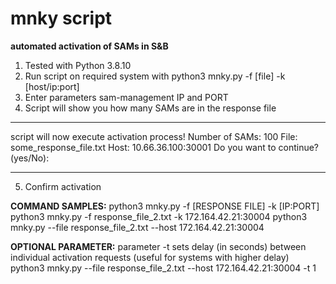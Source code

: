 
# mnky script
**automated activation of SAMs in S&amp;B**

1. Tested with Python 3.8.10
2. Run script on required system with python3 mnky.py -f [file] -k [host/ip:port]
3. Enter parameters sam-management IP and PORT
4. Script will show you how many SAMs are in the response file

---
script will now execute activation process!
 Number of SAMs: 100
 File: some_response_file.txt
 Host: 10.66.36.100:30001
Do you want to continue? (yes/No):

---

5. Confirm activation


**COMMAND SAMPLES:**
python3 mnky.py -f [RESPONSE FILE] -k [IP:PORT]
python3 mnky.py -f response_file_2.txt -k 172.164.42.21:30004
python3 mnky.py --file response_file_2.txt --host 172.164.42.21:30004

**OPTIONAL PARAMETER:**
parameter -t sets delay (in seconds) between individual activation requests (useful for systems with higher delay)
python3 mnky.py --file response_file_2.txt --host 172.164.42.21:30004 -t 1
